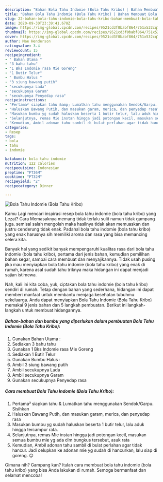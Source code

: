 ```yaml
---
description: "Bahan Bola Tahu Indomie (Bola Tahu Kribo) | Bahan Membuat Bola Tahu Indomie (Bola Tahu Kribo) Yang Enak Dan Mudah"
title: "Bahan Bola Tahu Indomie (Bola Tahu Kribo) | Bahan Membuat Bola Tahu Indomie (Bola Tahu Kribo) Yang Enak Dan Mudah"
slug: 22-bahan-bola-tahu-indomie-bola-tahu-kribo-bahan-membuat-bola-tahu-indomie-bola-tahu-kribo-yang-enak-dan-mudah
date: 2020-09-30T23:39:41.678Z
image: https://img-global.cpcdn.com/recipes/9521cd3f0babf864/751x532cq70/bola-tahu-indomie-bola-tahu-kribo-foto-resep-utama.jpg
thumbnail: https://img-global.cpcdn.com/recipes/9521cd3f0babf864/751x532cq70/bola-tahu-indomie-bola-tahu-kribo-foto-resep-utama.jpg
cover: https://img-global.cpcdn.com/recipes/9521cd3f0babf864/751x532cq70/bola-tahu-indomie-bola-tahu-kribo-foto-resep-utama.jpg
author: Mae Henderson
ratingvalue: 3.4
reviewcount: 15
recipeingredient:
- " Bahan Utama "
- "3 bahu tahu"
- "1 Bks Indomie rasa Mie Goreng"
- "1 Butir Telur"
- " Bumbu Halus "
- "3 siung bawang putih"
- "secukupnya Lada"
- "secukupnya Garam"
- "secukupnya Penyedap rasa"
recipeinstructions:
- "Pertama² siapkan tahu &amp; Lumatkan tahu menggunakan Sendok/Garpu. Sisihkan"
- "Haluskan Bawang Putih, dan masukan garam, merica, dan penyedap rasa"
- "Masukan bumbu yg sudah haluskan beserta 1 butir telur, lalu aduk hingga tercampur rata."
- "Selanjutnya, remas Mie instan hingga jadi potongan kecil, masukan semua bumbu mie yg ada dlm bungkus tersebut, asuk rata"
- "Kemudian, Ambil adonan tahu sambil di bulat perlahan agar tidak hancur. Jadi celupkan ke adonan mie yg sudah di hancurkan, lalu siap di goreng. 😊"
categories:
- Resep
tags:
- bola
- tahu
- indomie

katakunci: bola tahu indomie 
nutrition: 122 calories
recipecuisine: Indonesian
preptime: "PT36M"
cooktime: "PT32M"
recipeyield: "2"
recipecategory: Dinner

---
```



![Bola Tahu Indomie (Bola Tahu Kribo)](https://img-global.cpcdn.com/recipes/9521cd3f0babf864/751x532cq70/bola-tahu-indomie-bola-tahu-kribo-foto-resep-utama.jpg)

Kamu Lagi mencari inspirasi resep bola tahu indomie (bola tahu kribo) yang Lezat? Cara Memasaknya memang tidak terlalu sulit namun tidak gampang juga. semisal salah mengolah maka hasilnya tidak akan memuaskan dan justru cenderung tidak enak. Padahal bola tahu indomie (bola tahu kribo) yang enak harusnya sih memiliki aroma dan rasa yang bisa memancing selera kita.

Banyak hal yang sedikit banyak mempengaruhi kualitas rasa dari bola tahu indomie (bola tahu kribo), pertama dari jenis bahan, kemudian pemilihan bahan segar, sampai cara membuat dan menyajikannya. Tidak usah pusing jika mau menyiapkan bola tahu indomie (bola tahu kribo) yang enak di rumah, karena asal sudah tahu triknya maka hidangan ini dapat menjadi sajian istimewa.




Nah, kali ini kita coba, yuk, ciptakan bola tahu indomie (bola tahu kribo) sendiri di rumah. Tetap dengan bahan yang sederhana, hidangan ini dapat memberi manfaat untuk membantu menjaga kesehatan tubuhmu sekeluarga. Anda dapat menyiapkan Bola Tahu Indomie (Bola Tahu Kribo) memakai 9 jenis bahan dan 5 langkah pembuatan. Berikut ini langkah-langkah untuk membuat hidangannya.

<!--inarticleads1-->

##### Bahan-bahan dan bumbu yang diperlukan dalam pembuatan Bola Tahu Indomie (Bola Tahu Kribo):

1. Gunakan  Bahan Utama :
1. Sediakan 3 bahu tahu
1. Gunakan 1 Bks Indomie rasa Mie Goreng
1. Sediakan 1 Butir Telur
1. Gunakan  Bumbu Halus :
1. Ambil 3 siung bawang putih
1. Ambil secukupnya Lada
1. Ambil secukupnya Garam
1. Gunakan secukupnya Penyedap rasa




<!--inarticleads2-->

##### Cara membuat Bola Tahu Indomie (Bola Tahu Kribo):

1. Pertama² siapkan tahu &amp; Lumatkan tahu menggunakan Sendok/Garpu. Sisihkan
1. Haluskan Bawang Putih, dan masukan garam, merica, dan penyedap rasa
1. Masukan bumbu yg sudah haluskan beserta 1 butir telur, lalu aduk hingga tercampur rata.
1. Selanjutnya, remas Mie instan hingga jadi potongan kecil, masukan semua bumbu mie yg ada dlm bungkus tersebut, asuk rata
1. Kemudian, Ambil adonan tahu sambil di bulat perlahan agar tidak hancur. Jadi celupkan ke adonan mie yg sudah di hancurkan, lalu siap di goreng. 😊




Gimana nih? Gampang kan? Itulah cara membuat bola tahu indomie (bola tahu kribo) yang bisa Anda lakukan di rumah. Semoga bermanfaat dan selamat mencoba!
